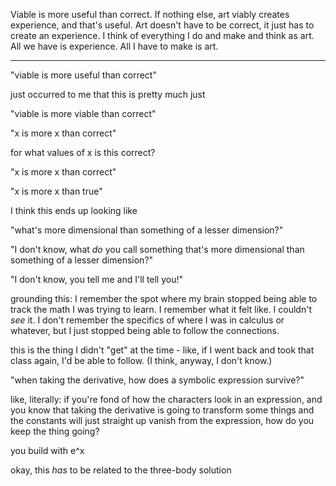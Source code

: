 Viable is more useful than correct. If nothing else, art viably creates experience, and that's useful. Art doesn't have to be correct, it just has to create an experience. I think of everything I do and make and think as art. All we have is experience. All I have to make is art.

---

"viable is more useful than correct"

just occurred to me that this is pretty much just

"viable is more viable than correct"

"x is more x than correct"

for what values of x is this correct?

"x is more x than correct"

"x is more x than true"

I think this ends up looking like

"what's more dimensional than something of a lesser dimension?"

"I don't know, what *do* you call something that's more dimensional than something of a lesser dimension?"

"I don't know, you tell me and I'll tell you!"

grounding this: I remember the spot where my brain stopped being able to track the math I was trying to learn. I remember what it felt like. I couldn't *see* it. I don't remember the specifics of where I was in calculus or whatever, but I just stopped being able to follow the connections.

this is the thing I didn't "get" at the time - like, if I went back and took that class again, I'd be able to follow. (I think, anyway, I don't know.)

"when taking the derivative, how does a symbolic expression survive?"

like, literally: if you're fond of how the characters look in an expression, and you know that taking the derivative is going to transform some things and the constants will just straight up vanish from the expression, how do you keep the thing going?

you build with e^x

okay, this *has* to be related to the three-body solution
